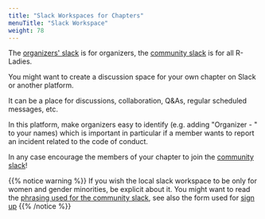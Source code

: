 ```yaml
---
title: "Slack Workspaces for Chapters"
menuTitle: "Slack Workspace"
weight: 78
---
```


The [organizers' slack](/organization/tech/accounts/#slack) is for organizers, the [community slack](/comm/slack/) is for all R-Ladies.

You might want to create a discussion space for your own chapter on Slack or another platform.

It can be a place for discussions, collaboration, Q&As, regular scheduled messages, etc.

In this platform, make organizers easy to identify (e.g. adding "Organizer - " to your names) which is important in particular if a member wants to report an incident related to the code of conduct.

In any case encourage the members of your chapter to join the [community slack](/comm/slack/)!

{{% notice warning %}}
If you wish the local slack workspace to be only for women and gender minorities, be explicit about it.
You might want to read the [phrasing used for the community slack](/comm/slack/), see also the form used for [sign up](https://rladies.org/form/community-slack/)
{{% /notice %}}